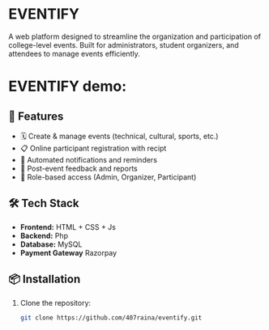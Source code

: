 # EVENTIFY

A web platform designed to streamline the organization and participation of college-level events. Built for administrators, student organizers, and attendees to manage events efficiently.

# EVENTIFY demo:




## 🚀 Features

- 🗓️ Create & manage events (technical, cultural, sports, etc.)
- 📋 Online participant registration with recipt
- 🔔 Automated notifications and reminders
- 🧾 Post-event feedback and reports
- 👥 Role-based access (Admin, Organizer, Participant)

## 🛠️ Tech Stack

- **Frontend:** HTML + CSS + Js
- **Backend:** Php 
- **Database:** MySQL
- **Payment Gateway** Razorpay
  
## 📦 Installation

1. Clone the repository:
   ```bash
   git clone https://github.com/407raina/eventify.git
